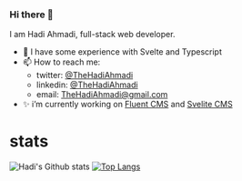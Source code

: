 ### Hi there 👋
I am Hadi Ahmadi, full-stack web developer.

- 🔭 I have some experience with Svelte and Typescript
- 📫 How to reach me: 
  - twitter: [@TheHadiAhmadi](https://twitter.com/TheHadiAhmadi)
  - linkedin: [@TheHadiAhmadi](https://linkedin.com/in/TheHadiAhmadi)
  - email: TheHadiAhmadi@gmail.com
- ✨ i’m currently working on [Fluent CMS](https://github.com/fluentcms/fluentcms) and [Svelite CMS](https://github.com/svelite/svelite)

# stats
![Hadi's Github stats](https://github-readme-stats.vercel.app/api?username=TheHadiAhmadi&count_private=true?theme=onedark)
[![Top Langs](https://github-readme-stats.vercel.app/api/top-langs/?username=TheHadiAhmadi&langs_count=8&layout=compact)](https://github.com/Hadi374/Hadi374)


<!--
**TheHadiAhmadi/TheHadiAhmadi** is a ✨ _special_ ✨ repository because its `README.md` (this file) appears on your GitHub profile.

Here are some ideas to get you started:

- 🔭 I’m currently working on ...
- 🌱 I’m currently learning ...
- 👯 I’m looking to collaborate on ...
- 🤔 I’m looking for help with ...
- 💬 Ask me about ...
- 📫 How to reach me: ...
- 😄 Pronouns: ...
- ⚡ Fun fact: ...
-->

